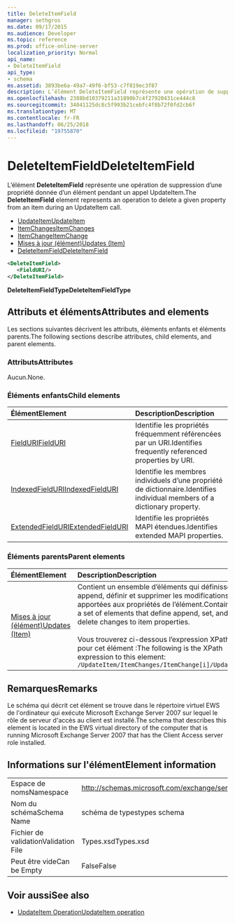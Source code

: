 ```yaml
---
title: DeleteItemField
manager: sethgros
ms.date: 09/17/2015
ms.audience: Developer
ms.topic: reference
ms.prod: office-online-server
localization_priority: Normal
api_name:
- DeleteItemField
api_type:
- schema
ms.assetid: 3893be6a-49a7-49f6-bf53-c7f819ec3f87
description: L’élément DeleteItemField représente une opération de suppression d’une propriété donnée d’un élément pendant un appel UpdateItem.
ms.openlocfilehash: 2388bd10379211a31890b7c4f27920431ce444c8
ms.sourcegitcommit: 34041125dc8c5f993b21cebfc4f8b72f0fd2cb6f
ms.translationtype: MT
ms.contentlocale: fr-FR
ms.lasthandoff: 06/25/2018
ms.locfileid: "19755870"
---
```

# <a name="deleteitemfield"></a><span data-ttu-id="07314-103">DeleteItemField</span><span class="sxs-lookup"><span data-stu-id="07314-103">DeleteItemField</span></span>

<span data-ttu-id="07314-104">L’élément **DeleteItemField** représente une opération de suppression d’une propriété donnée d’un élément pendant un appel UpdateItem.</span><span class="sxs-lookup"><span data-stu-id="07314-104">The **DeleteItemField** element represents an operation to delete a given property from an item during an UpdateItem call.</span></span> 
 
- [<span data-ttu-id="07314-105">UpdateItem</span><span class="sxs-lookup"><span data-stu-id="07314-105">UpdateItem</span></span>](updateitem.md)  
- [<span data-ttu-id="07314-106">ItemChanges</span><span class="sxs-lookup"><span data-stu-id="07314-106">ItemChanges</span></span>](itemchanges.md) 
- [<span data-ttu-id="07314-107">ItemChange</span><span class="sxs-lookup"><span data-stu-id="07314-107">ItemChange</span></span>](itemchange.md) 
- [<span data-ttu-id="07314-108">Mises à jour (élément)</span><span class="sxs-lookup"><span data-stu-id="07314-108">Updates (Item)</span></span>](updates-item.md) 
- [<span data-ttu-id="07314-109">DeleteItemField</span><span class="sxs-lookup"><span data-stu-id="07314-109">DeleteItemField</span></span>](deleteitemfield.md)
  
```xml
<DeleteItemField>
   <FieldURI/>
</DeleteItemField>
```

 <span data-ttu-id="07314-110">**DeleteItemFieldType**</span><span class="sxs-lookup"><span data-stu-id="07314-110">**DeleteItemFieldType**</span></span>
## <a name="attributes-and-elements"></a><span data-ttu-id="07314-111">Attributs et éléments</span><span class="sxs-lookup"><span data-stu-id="07314-111">Attributes and elements</span></span>

<span data-ttu-id="07314-112">Les sections suivantes décrivent les attributs, éléments enfants et éléments parents.</span><span class="sxs-lookup"><span data-stu-id="07314-112">The following sections describe attributes, child elements, and parent elements.</span></span>
  
### <a name="attributes"></a><span data-ttu-id="07314-113">Attributs</span><span class="sxs-lookup"><span data-stu-id="07314-113">Attributes</span></span>

<span data-ttu-id="07314-114">Aucun.</span><span class="sxs-lookup"><span data-stu-id="07314-114">None.</span></span>
  
### <a name="child-elements"></a><span data-ttu-id="07314-115">Éléments enfants</span><span class="sxs-lookup"><span data-stu-id="07314-115">Child elements</span></span>

|<span data-ttu-id="07314-116">**Élément**</span><span class="sxs-lookup"><span data-stu-id="07314-116">**Element**</span></span>|<span data-ttu-id="07314-117">**Description**</span><span class="sxs-lookup"><span data-stu-id="07314-117">**Description**</span></span>|
|:-----|:-----|
|[<span data-ttu-id="07314-118">FieldURI</span><span class="sxs-lookup"><span data-stu-id="07314-118">FieldURI</span></span>](fielduri.md) <br/> |<span data-ttu-id="07314-119">Identifie les propriétés fréquemment référencées par un URI.</span><span class="sxs-lookup"><span data-stu-id="07314-119">Identifies frequently referenced properties by URI.</span></span>  <br/> |
|[<span data-ttu-id="07314-120">IndexedFieldURI</span><span class="sxs-lookup"><span data-stu-id="07314-120">IndexedFieldURI</span></span>](indexedfielduri.md) <br/> |<span data-ttu-id="07314-121">Identifie les membres individuels d’une propriété de dictionnaire.</span><span class="sxs-lookup"><span data-stu-id="07314-121">Identifies individual members of a dictionary property.</span></span>  <br/> |
|[<span data-ttu-id="07314-122">ExtendedFieldURI</span><span class="sxs-lookup"><span data-stu-id="07314-122">ExtendedFieldURI</span></span>](extendedfielduri.md) <br/> |<span data-ttu-id="07314-123">Identifie les propriétés MAPI étendues.</span><span class="sxs-lookup"><span data-stu-id="07314-123">Identifies extended MAPI properties.</span></span>  <br/> |
   
### <a name="parent-elements"></a><span data-ttu-id="07314-124">Éléments parents</span><span class="sxs-lookup"><span data-stu-id="07314-124">Parent elements</span></span>

|<span data-ttu-id="07314-125">**Élément**</span><span class="sxs-lookup"><span data-stu-id="07314-125">**Element**</span></span>|<span data-ttu-id="07314-126">**Description**</span><span class="sxs-lookup"><span data-stu-id="07314-126">**Description**</span></span>|
|:-----|:-----|
|[<span data-ttu-id="07314-127">Mises à jour (élément)</span><span class="sxs-lookup"><span data-stu-id="07314-127">Updates (Item)</span></span>](updates-item.md) <br/> |<span data-ttu-id="07314-128">Contient un ensemble d’éléments qui définissent append, définir et supprimer les modifications apportées aux propriétés de l’élément.</span><span class="sxs-lookup"><span data-stu-id="07314-128">Contains a set of elements that define append, set, and delete changes to item properties.</span></span>  <br/><br/><span data-ttu-id="07314-129">Vous trouverez ci-dessous l’expression XPath pour cet élément :</span><span class="sxs-lookup"><span data-stu-id="07314-129">The following is the XPath expression to this element:</span></span><br/>`/UpdateItem/ItemChanges/ItemChange[i]/Updates` <br/> |
   
## <a name="remarks"></a><span data-ttu-id="07314-130">Remarques</span><span class="sxs-lookup"><span data-stu-id="07314-130">Remarks</span></span>

<span data-ttu-id="07314-131">Le schéma qui décrit cet élément se trouve dans le répertoire virtuel EWS de l'ordinateur qui exécute Microsoft Exchange Server 2007 sur lequel le rôle de serveur d'accès au client est installé.</span><span class="sxs-lookup"><span data-stu-id="07314-131">The schema that describes this element is located in the EWS virtual directory of the computer that is running Microsoft Exchange Server 2007 that has the Client Access server role installed.</span></span>
  
## <a name="element-information"></a><span data-ttu-id="07314-132">Informations sur l'élément</span><span class="sxs-lookup"><span data-stu-id="07314-132">Element information</span></span>

|||
|:-----|:-----|
|<span data-ttu-id="07314-133">Espace de noms</span><span class="sxs-lookup"><span data-stu-id="07314-133">Namespace</span></span>  <br/> |http://schemas.microsoft.com/exchange/services/2006/types  <br/> |
|<span data-ttu-id="07314-134">Nom du schéma</span><span class="sxs-lookup"><span data-stu-id="07314-134">Schema Name</span></span>  <br/> |<span data-ttu-id="07314-135">schéma de types</span><span class="sxs-lookup"><span data-stu-id="07314-135">types schema</span></span>  <br/> |
|<span data-ttu-id="07314-136">Fichier de validation</span><span class="sxs-lookup"><span data-stu-id="07314-136">Validation File</span></span>  <br/> |<span data-ttu-id="07314-137">Types.xsd</span><span class="sxs-lookup"><span data-stu-id="07314-137">Types.xsd</span></span>  <br/> |
|<span data-ttu-id="07314-138">Peut être vide</span><span class="sxs-lookup"><span data-stu-id="07314-138">Can be Empty</span></span>  <br/> |<span data-ttu-id="07314-139">False</span><span class="sxs-lookup"><span data-stu-id="07314-139">False</span></span>  <br/> |
   
## <a name="see-also"></a><span data-ttu-id="07314-140">Voir aussi</span><span class="sxs-lookup"><span data-stu-id="07314-140">See also</span></span>

- [<span data-ttu-id="07314-141">UpdateItem Operation</span><span class="sxs-lookup"><span data-stu-id="07314-141">UpdateItem operation</span></span>](updateitem-operation.md)

